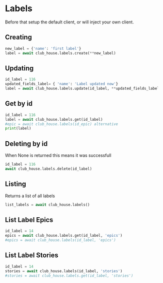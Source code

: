 # Labels

Before that setup the default client, or will inject your own client.

## Creating

```python
new_label = {'name': 'first label'}
label = await club_house.labels.create(**new_label)
```

## Updating

```python
id_label = 116
updated_fields_label= { 'name': 'Label updated now'}
label = await club_house.labels.update(id_label, **updated_fields_label)
```

## Get by id

```python
id_label = 116
label = await club_house.labels.get(id_label)
#epic = await club_house.labels(id_epic) alternative 
print(label)
```

## Deleting by id

When None is returned this means it was successfull

```python
id_label = 116
await club_house.labels.delete(id_label)
```

## Listing

Returns a list of all labels

```python
list_labels = await club_house.labels()
```

## List Label Epics

```python
id_label = 14
epics = await club_house.labels.get(id_label, 'epics')
#epics = await club_house.labels(id_label, 'epics')
```

## List Label Stories

```python
id_label = 14
stories = await club_house.labels(id_label, 'stories')
#stories = await club_house.labels.get(id_label, 'stories')
```

